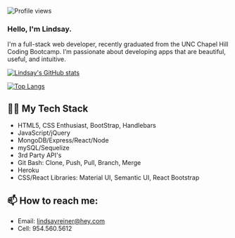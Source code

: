 ![Profile views](https://gpvc.arturio.dev/lindsayreiner)

### Hello, I'm Lindsay.

I'm a full-stack web developer, recently graduated from the UNC Chapel Hill Coding Bootcamp. I’m passionate about developing apps that are beautiful, useful, and intuitive.

[![Lindsay's GitHub stats](https://github-readme-stats.vercel.app/api?username=lindsayreiner&count_private=true&hide=stars&theme=radical)](https://github.com/anuraghazra/github-readme-stats)

[![Top Langs](https://github-readme-stats.vercel.app/api/top-langs/?username=lindsayreiner)](https://github.com/lindsayreiner/github-readme-stats)



## 👩‍💻 My Tech Stack
- HTML5, CSS Enthusiast, BootStrap, Handlebars
- JavaScript/jQuery
- MongoDB/Express/React/Node
- mySQL/Sequelize
- 3rd Party API's
- Git Bash: Clone, Push, Pull, Branch, Merge
- Heroku
- CSS/React Libraries: Material UI, Semantic UI, React Bootstrap

## 📫 How to reach me: 

- Email: lindsayreiner@hey.com
- Cell: 954.560.5612



